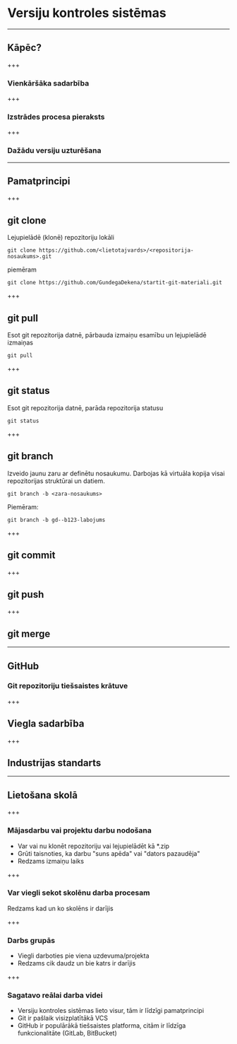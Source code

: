 # Versiju kontroles sistēmas

---

## Kāpēc?

+++

### Vienkāršāka sadarbība

+++

### Izstrādes procesa pieraksts

+++

### Dažādu versiju uzturēšana

---

## Pamatprincipi

+++

## git clone

Lejupielādē (klonē) repozitoriju lokāli

 ```git clone https://github.com/<lietotajvards>/<repositorija-nosaukums>.git```

 piemēram

 ```git clone https://github.com/GundegaDekena/startit-git-materiali.git```

+++

## git pull

Esot git repozitorija datnē, pārbauda izmaiņu esamību un lejupielādē izmaiņas

```git pull```

+++

## git status

Esot git repozitorija datnē, parāda repozitorija statusu

```git status```

+++

## git branch

Izveido jaunu zaru ar definētu nosaukumu. Darbojas kā virtuāla kopija visai repozitorijas struktūrai un datiem.

```git branch -b <zara-nosaukums>```

Piemēram:

```git branch -b gd--b123-labojums```

+++

## git commit

+++

## git push

+++

## git merge

---

## GitHub

### Git repozitoriju tiešsaistes krātuve 

+++

## Viegla sadarbība

+++

## Industrijas standarts

---

## Lietošana skolā

+++

### Mājasdarbu vai projektu darbu nodošana

- Var vai nu klonēt repozitoriju vai lejupielādēt kā *.zip
- Grūti taisnoties, ka darbu "suns apēda" vai "dators pazaudēja" 
- Redzams izmaiņu laiks

+++

### Var viegli sekot skolēnu darba procesam

Redzams kad un ko skolēns ir darījis

+++

### Darbs grupās

- Viegli darboties pie viena uzdevuma/projekta
- Redzams cik daudz un bie katrs ir darījis

+++

### Sagatavo reālai darba videi

- Versiju kontroles sistēmas lieto visur, tām ir līdzīgi pamatprincipi
- Git ir pašlaik visizplatītākā VCS
- GitHub ir populārākā tiešsaistes platforma, citām ir līdzīga funkcionalitāte (GitLab, BitBucket)